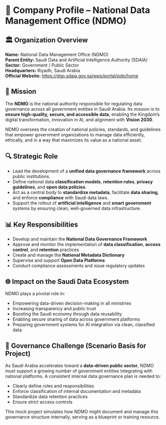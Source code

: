 # 📄 Company Profile – National Data Management Office (NDMO)

## 🏛 Organization Overview

**Name:** National Data Management Office (NDMO)  
**Parent Entity:** Saudi Data and Artificial Intelligence Authority (SDAIA)  
**Sector:** Government / Public Sector  
**Headquarters:** Riyadh, Saudi Arabia  
**Official Website:** https://dgp.sdaia.gov.sa/wps/portal/pdp/home

## 🎯 Mission

The **NDMO** is the national authority responsible for regulating data governance across all government entities in Saudi Arabia. Its mission is to **ensure high-quality, secure, and accessible data**, enabling the Kingdom’s digital transformation, innovation in AI, and alignment with **Vision 2030**.

NDMO oversees the creation of national policies, standards, and guidelines that empower government organizations to manage data efficiently, ethically, and in a way that maximizes its value as a national asset.

## 🔍 Strategic Role

- Lead the development of a **unified data governance framework** across public institutions.
- Define national data **classification models**, **retention rules**, **privacy guidelines**, and **open data policies**.
- Act as a central body to **standardize metadata**, facilitate **data sharing**, and enforce **compliance** with Saudi data laws.
- Support the rollout of **artificial intelligence** and **smart government** systems by ensuring clean, well-governed data infrastructure.

## 📊 Key Responsibilities

- Develop and maintain the **National Data Governance Framework**
- Approve and monitor the implementation of **data classification**, **access control**, and **retention** practices
- Create and manage the **National Metadata Dictionary**
- Supervise and support **Open Data Platforms**
- Conduct compliance assessments and issue regulatory updates

## 🌐 Impact on the Saudi Data Ecosystem

NDMO plays a pivotal role in:

- Empowering data-driven decision-making in all ministries
- Increasing transparency and public trust
- Boosting the Saudi economy through data reusability
- Enabling secure sharing of data across government platforms
- Preparing government systems for AI integration via clean, classified data

## 🚧 Governance Challenge (Scenario Basis for Project)

As Saudi Arabia accelerates toward a **data-driven public sector**, NDMO must support a growing number of government entities integrating with national platforms. A consistent internal data governance plan is needed to:

- Clearly define roles and responsibilities
- Enforce classification of internal documentation and metadata
- Standardize data retention practices
- Ensure strict access controls

This mock project simulates how NDMO might document and manage this governance structure internally, serving as a blueprint or training resource.
